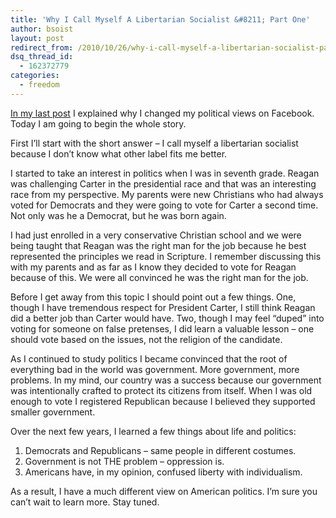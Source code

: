 ```yaml
---
title: 'Why I Call Myself A Libertarian Socialist &#8211; Part One'
author: bsoist
layout: post
redirect_from: /2010/10/26/why-i-call-myself-a-libertarian-socialist-part-one/
dsq_thread_id:
  - 162372779
categories:
  - freedom
---
```

[In my last post][1] I explained why I changed my political views on Facebook. Today I am going to begin the whole story. 

First I&#8217;ll start with the short answer &#8211; I call myself a libertarian socialist because I don&#8217;t know what other label fits me better. 

I started to take an interest in politics when I was in seventh grade. Reagan was challenging Carter in the presidential race and that was an interesting race from my perspective. My parents were new Christians who had always voted for Democrats and they were going to vote for Carter a second time. Not only was he a Democrat, but he was born again. 

I had just enrolled in a very conservative Christian school and we were being taught that Reagan was the right man for the job because he best represented the principles we read in Scripture. I remember discussing this with my parents and as far as I know they decided to vote for Reagan because of this. We were all convinced he was the right man for the job.

Before I get away from this topic I should point out a few things. One, though I have tremendous respect for President Carter, I still think Reagan did a better job than Carter would have. Two, though I may feel &#8220;duped&#8221; into voting for someone on false pretenses, I did learn a valuable lesson &#8211; one should vote based on the issues, not the religion of the candidate. 

As I continued to study politics I became convinced that the root of everything bad in the world was government. More government, more problems. In my mind, our country was a success because our government was intentionally crafted to protect its citizens from itself. When I was old enough to vote I registered Republican because I believed they supported smaller government.

Over the next few years, I learned a few things about life and politics:

1. Democrats and Republicans &#8211; same people in different costumes.  
2. Government is not THE problem &#8211; oppression is.  
3. Americans have, in my opinion, confused liberty with individualism. 

As a result, I have a much different view on American politics. I&#8217;m sure you can&#8217;t wait to learn more. Stay tuned.

 [1]: http://www.bsoi.st/2010/10/05/why-i-changed-my-political-views-on-facebook/
